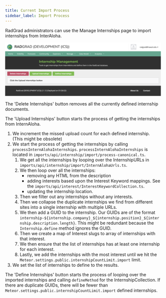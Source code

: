```yaml
---
title: Current Import Process
sidebar_label: Import Process
---
```


RadGrad administrators can use the Manage Internships page to import internships from InterAloha.

![](/img/internships/manage-internships.png)

The 'Delete Internships' button removes all the currently defined internship documents.

The 'Upload Internships' button starts the process of getting the internships from InternAloha.
1. We increment the missed upload count for each defined internship. (This might be obsolete)
2. We start the process of getting the internships by calling `processInternAlohaInternships`. `processInternAlohaInternships` is located in `imports/api/internship/import/process-canonical.ts`.
   1. We get all the internships by looping over the InternshipURLs in `imports/api/internship/import/InternAlohaUrls.ts`.
   2. We then loop over all the internships:
      * removing any HTML from the description
      * adding interests based upon the Interest Keyword mappings. See the `imports/api/interest/InterestKeywordCollection.ts`.
      * updating the internship location.
   3. Then we filter out any internships without any interests.
   4. Then we collapse the duplicate internships we find from different sites into a single internship with multiple URLs.
   5. We then add a GUID to the internship. Our GUIDs are of the format `internship-${internship.company}_${internship.position}_${internship.description.length}`. This might be redundant because the `Internship.define` method ignores the GUID.
   6. Then we create a map of Interest slugs to array of internships with that interest.
   7. We then ensure that the list of internships has at least one internship for each interest.
   8. Lastly, we add the internships with the most interest until we hit the `Meteor.settings.public.internshipCountLimit.import` limit.
3. We set the list of internships to define to the results.

The 'Define Internships' button starts the process of looping over the imported internships and calling `defineMethod` for the InternshipCollection. If there are duplicate GUIDs, there will be fewer than `Meteor.settings.public.internshipCountLimit.import` defined internships.
